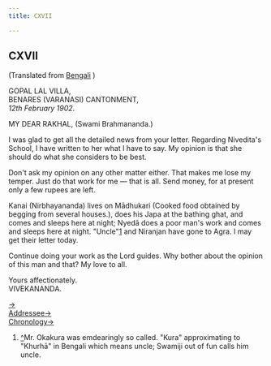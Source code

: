 ```yaml
---
title: CXVII

---
```





  

  


## CXVII

(Translated from [Bengali](b8545e5117.pdf) )

GOPAL LAL VILLA,  
BENARES (VARANASI) CANTONMENT,  
*12th February 1902*.

MY DEAR RAKHAL, (Swami Brahmananda.)

I was glad to get all the detailed news from your letter. Regarding
Nivedita's School, I have written to her what I have to say. My opinion
is that she should do what she considers to be best.

Don't ask my opinion on any other matter either. That makes me lose my
temper. Just do that work for me — that is all. Send money, for at
present only a few rupees are left.

Kanai (Nirbhayananda) lives on Mādhukari (Cooked food obtained by
begging from several houses.), does his Japa at the bathing ghat, and
comes and sleeps here at night; Nyedā does a poor man's work and comes
and sleeps here at night. "Uncle"[1](#fn1) and Niranjan have gone to
Agra. I may get their letter today.

Continue doing your work as the Lord guides. Why bother about the
opinion of this man and that? My love to all.

Yours affectionately.  
VIVEKANANDA.

[→](118_rakhal.htm)  
[Addressee→](118_rakhal.htm)  
[Chronology→](../../volume_9/letters_fifth_series/216_joe.htm)

1.  [^](#txt1)Mr. Okakura was emdearingly so called. "Kura"
    approximating to "Khurhā" in Bengali which means uncle; Swamiji out
    of fun calls him uncle.


